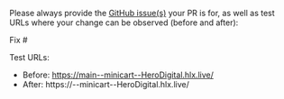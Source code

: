 Please always provide the [GitHub issue(s)](../issues) your PR is for, as well as test URLs where your change can be observed (before and after):

Fix #<gh-issue-id>

Test URLs:
- Before: https://main--minicart--HeroDigital.hlx.live/
- After: https://<branch>--minicart--HeroDigital.hlx.live/

